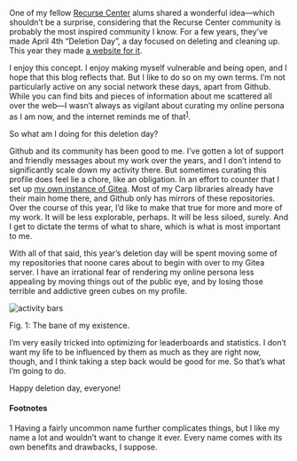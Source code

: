 One of my fellow [Recurse Center](https://recurse.com/) alums shared a
wonderful idea—which shouldn’t be a surprise, considering that the Recurse
Center community is probably the most inspired community I know. For a few
years, they’ve made April 4th “Deletion Day”, a day focused on deleting and
cleaning up. This year they made [a website for it](https://deletionday.com/).

I enjoy this concept. I enjoy making myself vulnerable and being open, and I
hope that this blog reflects that. But I like to do so on my own terms. I’m not
particularly active on any social network these days, apart from Github. While
you can find bits and pieces of information about me scattered all over the
web—I wasn’t always as vigilant about curating my online persona as I am now,
and the internet reminds me of that<sup><a href="#1">1</a></sup>.

So what am I doing for this deletion day?

Github and its community has been good to me. I’ve gotten a lot of support and
friendly messages about my work over the years, and I don’t intend to
significantly scale down my activity there. But sometimes curating this profile
does feel lie a chore, like an obligation. In an effort to counter that I set
up [my own instance of Gitea](https://veitheller.de/git). Most of my Carp
libraries already have their main home there, and Github only has mirrors of
these repositories. Over the course of this year, I’d like to make that true
for more and more of my work. It will be less explorable, perhaps. It will be
less siloed, surely. And I get to dictate the terms of what to share, which is
what is most important to me.

With all of that said, this year’s deletion day will be spent moving some of
my repositories that noone cares about to begin with over to my Gitea server.
I have an irrational fear of rendering my online persona less appealing by
moving things out of the public eye, and by losing those terrible and addictive
green cubes on my profile.

![activity bars](https://veitheller.de/static/activity.png)

<div class="figure-label">Fig. 1: The bane of my existence.</div>

I’m very easily tricked into optimizing for leaderboards and statistics. I
don’t want my life to be influenced by them as much as they are right now,
though, and I think taking a step back would be good for me. So that’s what
I’m going to do.

Happy deletion day, everyone!

#### Footnotes

<span id="1">1</span> Having a fairly uncommon name further complicates things,
                      but I like my name a lot and wouldn’t want to change it
                      ever. Every name comes with its own benefits and
                      drawbacks, I suppose.

